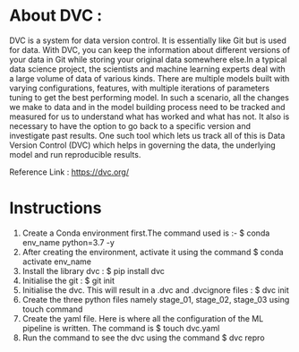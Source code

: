 # About DVC :
DVC is a system for data version control. It is essentially like Git but is used for data. With DVC, you can keep the information about different versions of your data in Git while storing your original data somewhere else.In a typical data science project, the scientists and machine learning experts deal with a large volume of data of various kinds. There are multiple models built with varying configurations, features, with multiple iterations of parameters tuning to get the best performing model. In such a scenario, all the changes we make to data and in the model building process need to be tracked and measured for us to understand what has worked and what has not. It also is necessary to have the option to go back to a specific version and investigate past results. One such tool which lets us track all of this is Data Version Control (DVC) which helps in governing the data, the underlying model and run reproducible results.

Reference Link : https://dvc.org/

# Instructions

1. Create a Conda environment first.The command used is :- $ conda env_name python=3.7 -y
2. After creating the environment, activate it using the command $ conda activate env_name
3. Install the library dvc : $ pip install dvc
4. Initialise the git : $ git init
5. Initialise the dvc. This will result in a .dvc and .dvcignore files : $ dvc init
7. Create the three python files namely stage_01, stage_02, stage_03 using touch command
8. Create the yaml file. Here is where all the configuration of the ML pipeline is written. The command is $ touch dvc.yaml
9. Run the command to see the dvc using the command $ dvc repro

